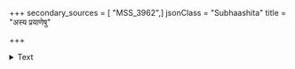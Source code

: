 +++
secondary_sources = [ "MSS_3962",]
jsonClass = "Subhaashita"
title = "अस्य प्रयाणेषु"

+++

<details><summary>Text</summary>

अस्य प्रयाणेषु समग्रशक्तेर् अग्रेसरैर्वाजिभिरुत्थितानि।  
कुर्वन्ति सामन्तशिखामणीनां प्रभाप्ररोहास्तमयं रजांसि॥
</details>
